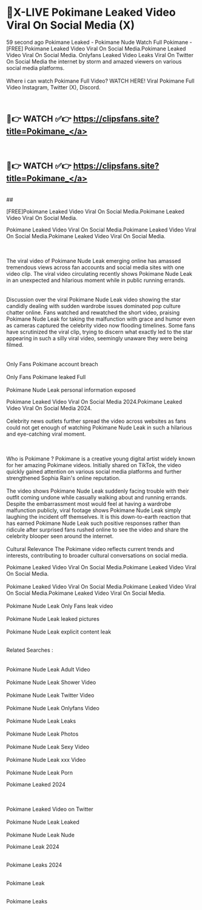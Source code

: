 # 🔴X-LIVE Pokimane  Leaked Video Viral On Social Media (X)<br>


59 second ago Pokimane  Leaked  - Pokimane  Nude  Watch Full Pokimane  - [FREE] Pokimane  Leaked Video Viral On Social Media.Pokimane  Leaked Video Viral On Social Media.   Onlyfans Leaked Video Leaks Viral On Twitter On Social Media the internet by storm and amazed viewers on various social media platforms. <br><br>
Where i can watch Pokimane  Full Video? WATCH HERE! Viral Pokimane  Full Video Instagram, Twitter (X), Discord. <br>


 <br>

##  🔴👉 WATCH ✅👉  <a href="https://clipsfans.site?title=Pokimane_&ref=git">https://clipsfans.site?title=Pokimane_</a> <br>
  <br>

##  🔴👉 WATCH ✅👉  <a href="https://clipsfans.site?title=Pokimane_&ref=git">https://clipsfans.site?title=Pokimane_</a> <br>
  <br>
  ##



[FREE]Pokimane  Leaked Video Viral On Social Media.Pokimane  Leaked Video Viral On Social Media. <br>

Pokimane  Leaked Video Viral On Social Media.Pokimane  Leaked Video Viral On Social Media.Pokimane  Leaked Video Viral On Social Media. <br>


  <br>

  <br>
The viral video of Pokimane  Nude Leak emerging online has amassed tremendous views across fan accounts and social media sites with one video clip. The viral video circulating recently shows Pokimane  Nude Leak in an unexpected and hilarious moment while in public running errands.<br>
<br>


<br>
Discussion over the viral Pokimane  Nude Leak video showing the star candidly dealing with sudden wardrobe issues dominated pop culture chatter online. Fans watched and rewatched the short video, praising Pokimane  Nude Leak for taking the malfunction with grace and humor even as cameras captured the celebrity video now flooding timelines. Some fans have scrutinized the viral clip, trying to discern what exactly led to the star appearing in such a silly viral video, seemingly unaware they were being filmed.<br>
<br>
<br> 
Only Fans Pokimane  account breach<br>
<br>
Only Fans Pokimane  leaked Full <br>
<br>
Pokimane  Nude Leak personal information exposed<br>

Pokimane  Leaked Video Viral On Social Media 2024.Pokimane  Leaked Video Viral On Social Media 2024. <br>
<br>
Celebrity news outlets further spread the video across websites as fans could not get enough of watching Pokimane  Nude Leak in such a hilarious and eye-catching viral moment.<br>
<br>

<br>
Who is Pokimane ? Pokimane  is a creative young digital artist widely known for her amazing Pokimane  videos. Initially shared on TikTok, the video quickly gained attention on various social media platforms and further strengthened Sophia Rain's online reputation.<br>
<br>
The video shows Pokimane  Nude Leak suddenly facing trouble with their outfit coming undone while casually walking about and running errands. Despite the embarrassment most would feel at having a wardrobe malfunction publicly, viral footage shows Pokimane  Nude Leak simply laughing the incident off themselves. It is this down-to-earth reaction that has earned Pokimane  Nude Leak such positive responses rather than ridicule after surprised fans rushed online to see the video and share the celebrity blooper seen around the internet.<br>
<br>
Cultural Relevance The Pokimane  video reflects current trends and interests, contributing to broader cultural conversations on social media.<br>

Pokimane  Leaked Video Viral On Social Media.Pokimane  Leaked Video Viral On Social Media.<br>
<br>
Pokimane  Leaked Video Viral On Social Media.Pokimane  Leaked Video Viral On Social Media.Pokimane  Leaked Video Viral On Social Media.<br>
<br>
Pokimane  Nude Leak Only Fans leak video<br>
<br>
Pokimane  Nude Leak leaked pictures<br>
<br>
Pokimane  Nude Leak explicit content leak<br>


<br>
Related Searches :<br>
<br>

<br>
Pokimane  Nude Leak Adult Video<br>
<br>
Pokimane  Nude Leak Shower Video<br>
<br>
Pokimane  Nude Leak Twitter Video<br>
<br>
Pokimane  Nude Leak Onlyfans Video<br>
<br>
Pokimane  Nude Leak Leaks<br>
<br>
Pokimane  Nude Leak Photos<br>

<br>
Pokimane  Nude Leak Sexy Video<br>
<br>
Pokimane  Nude Leak xxx Video<br>
<br>
Pokimane  Nude Leak Porn<br>

Pokimane   Leaked 2024 <br> <br>
<br>

Pokimane  Leaked Video on Twitter <br>
<br>
Pokimane  Nude Leak Leaked<br>
<br>
Pokimane  Nude Leak Nude<br>


Pokimane   Leak 2024 <br> <br>



Pokimane   Leaks 2024 <br> <br>



 
Pokimane   Leak<br> <br>



Pokimane   Leaks<br> <br>





</p>




 



</p>










